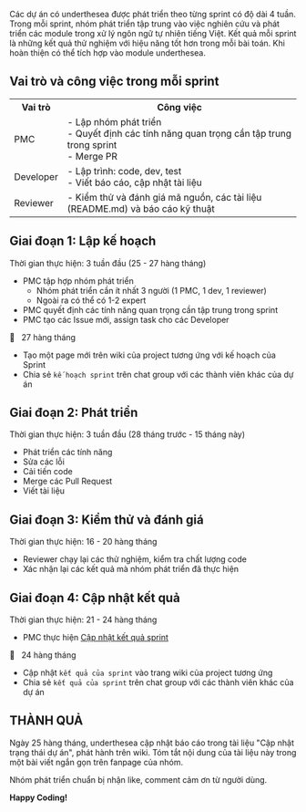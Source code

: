 Các dự án có underthesea được phát triển theo từng sprint có độ dài 4 tuần. Trong mỗi sprint, nhóm phát triển tập trung vào việc nghiên cứu và phát triển các module trong xử lý ngôn ngữ tự nhiên tiếng Việt. Kết quả mỗi sprint là những kết quả thử nghiệm với hiệu năng tốt hơn trong mỗi bài toán. Khi hoàn thiện có thể tích hợp vào module underthesea.

## Vai trò và công việc trong mỗi sprint

<table>
<tr>
  <th>Vai trò</th>
  <th>Công việc</th>
</tr>
<tr>
  <td>PMC</td>
  <td>
    - Lập nhóm phát triển <br>
    - Quyết định các tính năng quan trọng cần tập trung trong sprint<br>
    - Merge PR
   </ul>
  </td>
</tr>
<tr>
  <td>Developer</td>
  <td>
    - Lập trình: code, dev, test<br>
    - Viết báo cáo, cập nhật tài liệu
   </ul>
  </td>
</tr>
<tr>
  <td>Reviewer</td>
  <td>
    - Kiểm thử và đánh giá mã nguồn, các tài liệu (README.md) và báo cáo kỹ thuật
   </ul>
  </td>
</tr>
</table>

## Giai đoạn 1: Lập kế hoạch 

Thời gian thực hiện: 3 tuần đầu (25 - 27 hàng tháng)

* PMC tập hợp nhóm phát triển
  * Nhóm phát triển cần ít nhất 3 người (1 PMC, 1 dev, 1 reviewer)
  * Ngoài ra có thể có 1-2 expert
* PMC quyết định các tính năng quan trọng cần tập trung trong sprint
* PMC tạo các Issue mới, assign task cho các Developer

:loudspeaker: &nbsp; 27 hàng tháng

* Tạo một page mới trên wiki của project tương ứng với kế hoạch của Sprint
* Chia sẻ `kế hoạch sprint` trên chat group với các thành viên khác của dự án 

## Giai đoạn 2: Phát triển

Thời gian thực hiện: 3 tuần đầu (28 tháng trước - 15 tháng này)

* Phát triển các tính năng
* Sửa các lỗi
* Cải tiến code
* Merge các Pull Request
* Viết tài liệu

## Giai đoạn 3: Kiểm thử và đánh giá 

Thời gian thực hiện: 16 - 20 hàng tháng

* Reviewer chạy lại các thử nghiệm, kiểm tra chất lượng code
* Xác nhận lại các kết quả mà nhóm phát triển đã thực hiện 

## Giai đoạn 4: Cập nhật kết quả

Thời gian thực hiện: 21 - 24 hàng tháng

* PMC thực hiện [Cập nhật kết quả sprint](https://goo.gl/forms/7LkbwGVmAevm0cMF2)

:loudspeaker:  &nbsp; 24 hàng tháng

* Cập nhật `kết quả của sprint` vào trang wiki của project tương ứng
* Chia sẻ `kết quả của sprint` trên chat group với các thành viên khác của dự án 

## THÀNH QUẢ

Ngày 25 hàng tháng, underthesea cập nhật báo cáo trong tài liệu "Cập nhật trạng thái dự án", phát hành trên wiki. Tóm tắt nội dung của tài liệu này trong một bài viết ngắn gọn trên fanpage của nhóm.

Nhóm phát triển chuẩn bị nhận like, comment cảm ơn từ người dùng.

**Happy Coding!**